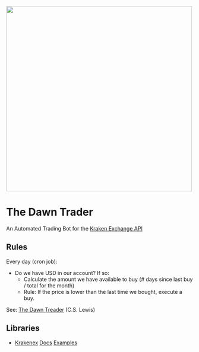 <img src="https://vignette3.wikia.nocookie.net/narnia/images/9/91/Narniadawntreader.png/revision/latest?cb=20101128130243" width=500/>

# The Dawn Trader
An Automated Trading Bot for the [Kraken Exchange API](https://www.kraken.com/help/api)

## Rules
Every day (cron job):
- Do we have USD in our account? If so:
  - Calculate the amount we have available to buy (# days since last buy / total for the month)
  - Rule: If the price is lower than the last time we bought, execute a buy.

See: [The Dawn Treader](https://www.amazon.com/Voyage-Dawn-Treader-Chronicles-Narnia-ebook/dp/B001I45UEI) (C.S. Lewis)

## Libraries
- [Krakenex](https://github.com/veox/python3-krakenex) [Docs](https://python3-krakenex.readthedocs.io/en/latest/) [Examples](https://github.com/veox/python3-krakenex/tree/master/examples)
